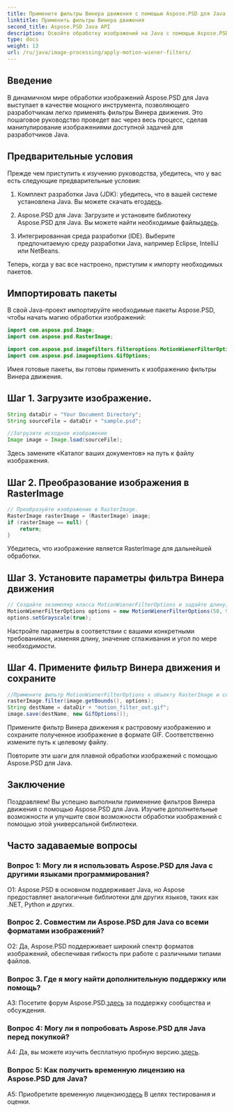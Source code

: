 ```yaml
---
title: Примените фильтры Винера движения с помощью Aspose.PSD для Java
linktitle: Применить фильтры Винера движения
second_title: Aspose.PSD Java API
description: Освойте обработку изображений на Java с помощью Aspose.PSD. Применяйте фильтры Винера движения без особых усилий, используя наше пошаговое руководство.
type: docs
weight: 13
url: /ru/java/image-processing/apply-motion-wiener-filters/
---
```

## Введение

В динамичном мире обработки изображений Aspose.PSD для Java выступает в качестве мощного инструмента, позволяющего разработчикам легко применять фильтры Винера движения. Это пошаговое руководство проведет вас через весь процесс, сделав манипулирование изображениями доступной задачей для разработчиков Java.

## Предварительные условия

Прежде чем приступить к изучению руководства, убедитесь, что у вас есть следующие предварительные условия:

1.  Комплект разработки Java (JDK): убедитесь, что в вашей системе установлена Java. Вы можете скачать его[здесь](https://www.oracle.com/java/technologies/javase-downloads.html).

2.  Aspose.PSD для Java: Загрузите и установите библиотеку Aspose.PSD для Java. Вы можете найти необходимые файлы[здесь](https://releases.aspose.com/psd/java/).

3. Интегрированная среда разработки (IDE). Выберите предпочитаемую среду разработки Java, например Eclipse, IntelliJ или NetBeans.

Теперь, когда у вас все настроено, приступим к импорту необходимых пакетов.

## Импортировать пакеты

В свой Java-проект импортируйте необходимые пакеты Aspose.PSD, чтобы начать магию обработки изображений:

```java
import com.aspose.psd.Image;
import com.aspose.psd.RasterImage;

import com.aspose.psd.imagefilters.filteroptions.MotionWienerFilterOptions;
import com.aspose.psd.imageoptions.GifOptions;
```

Имея готовые пакеты, вы готовы применить к изображению фильтры Винера движения.

## Шаг 1. Загрузите изображение.

```java
String dataDir = "Your Document Directory";
String sourceFile = dataDir + "sample.psd";

//Загрузите исходное изображение
Image image = Image.load(sourceFile);
```

Здесь замените «Каталог ваших документов» на путь к файлу изображения.

## Шаг 2. Преобразование изображения в RasterImage

```java
// Преобразуйте изображение в RasterImage.
RasterImage rasterImage = (RasterImage) image;
if (rasterImage == null) {
    return;
}
```

Убедитесь, что изображение является RasterImage для дальнейшей обработки.

## Шаг 3. Установите параметры фильтра Винера движения

```java
// Создайте экземпляр класса MotionWienerFilterOptions и задайте длину, значение сглаживания и угол.
MotionWienerFilterOptions options = new MotionWienerFilterOptions(50, 9, 90);
options.setGrayscale(true);
```

Настройте параметры в соответствии с вашими конкретными требованиями, изменяя длину, значение сглаживания и угол по мере необходимости.

## Шаг 4. Примените фильтр Винера движения и сохраните

```java
//Примените фильтр MotionWienerFilterOptions к объекту RasterImage и сохраните полученное изображение.
rasterImage.filter(image.getBounds(), options);
String destName = dataDir + "motion_filter_out.gif";
image.save(destName, new GifOptions());
```

Примените фильтр Винера движения к растровому изображению и сохраните полученное изображение в формате GIF. Соответственно измените путь к целевому файлу.

Повторите эти шаги для плавной обработки изображений с помощью Aspose.PSD для Java.

## Заключение

Поздравляем! Вы успешно выполнили применение фильтров Винера движения с помощью Aspose.PSD для Java. Изучите дополнительные возможности и улучшите свои возможности обработки изображений с помощью этой универсальной библиотеки.

## Часто задаваемые вопросы

### Вопрос 1: Могу ли я использовать Aspose.PSD для Java с другими языками программирования?

О1: Aspose.PSD в основном поддерживает Java, но Aspose предоставляет аналогичные библиотеки для других языков, таких как .NET, Python и других.

### Вопрос 2. Совместим ли Aspose.PSD для Java со всеми форматами изображений?

О2: Да, Aspose.PSD поддерживает широкий спектр форматов изображений, обеспечивая гибкость при работе с различными типами файлов.

### Вопрос 3. Где я могу найти дополнительную поддержку или помощь?

 A3: Посетите форум Aspose.PSD.[здесь](https://forum.aspose.com/c/psd/34) за поддержку сообщества и обсуждения.

### Вопрос 4: Могу ли я попробовать Aspose.PSD для Java перед покупкой?

 A4: Да, вы можете изучить бесплатную пробную версию.[здесь](https://releases.aspose.com/).

### Вопрос 5: Как получить временную лицензию на Aspose.PSD для Java?

A5: Приобретите временную лицензию[здесь](https://purchase.aspose.com/temporary-license/) В целях тестирования и оценки.